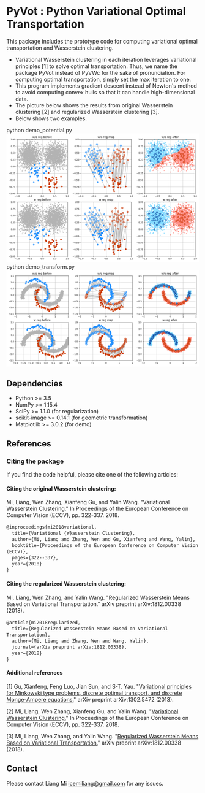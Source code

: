 # PyVot : Python Variational Optimal Transportation
This package includes the prototype code for computing variational optimal transportation and Wasserstein clustering.

* Variational Wasserstein clustering in each iteration leverages variational principles [1] to solve optimal transportation. Thus, we name the package PyVot instead of PyVWc for the sake of pronunciation. For computing optimal transportation, simply set the max iteration to one.
* This program implements gradient descent instead of Newton's method to avoid computing convex hulls so that it can handle high-dimensional data. 
* The picture below shows the results from original Wasserstein clustering [2] and regularized Wasserstein clustering [3].
* Below shows two examples.

python demo_potential.py
![alt text](data/rwm_potential.png?raw=true)
python demo_transform.py
![alt text](data/rwm_transform.png?raw=true)

## Dependencies
* Python >= 3.5
* NumPy >= 1.15.4
* SciPy >= 1.1.0 (for regularization)
* scikit-image >= 0.14.1 (for geometric transformation)
* Matplotlib >= 3.0.2 (for demo)

## References
### Citing the package

If you find the code helpful, please cite one of the following articles:

#### Citing the original Wasserstein clustering:

Mi, Liang, Wen Zhang, Xianfeng Gu, and Yalin Wang. "Variational Wasserstein Clustering." In Proceedings of the European Conference on Computer Vision (ECCV), pp. 322-337. 2018.
```
@inproceedings{mi2018variational,
  title={Variational {W}asserstein Clustering},
  author={Mi, Liang and Zhang, Wen and Gu, Xianfeng and Wang, Yalin},
  booktitle={Proceedings of the European Conference on Computer Vision (ECCV)},
  pages={322--337},
  year={2018}
}
```

#### Citing the regularized Wasserstein clustering:

Mi, Liang, Wen Zhang, and Yalin Wang. "Regularized Wasserstein Means Based on Variational Transportation." arXiv preprint arXiv:1812.00338 (2018).
```
@article{mi2018regularized,
  title={Regularized Wasserstein Means Based on Variational Transportation},
  author={Mi, Liang and Zhang, Wen and Wang, Yalin},
  journal={arXiv preprint arXiv:1812.00338},
  year={2018}
}
```

#### Additional references

[1] Gu, Xianfeng, Feng Luo, Jian Sun, and S-T. Yau. "[Variational principles for Minkowski type problems, discrete optimal transport, and discrete Monge-Ampere equations.](https://arxiv.org/abs/1302.5472)" arXiv preprint arXiv:1302.5472 (2013).

[2] Mi, Liang, Wen Zhang, Xianfeng Gu, and Yalin Wang. "[Variational Wasserstein Clustering.](https://arxiv.org/abs/1806.09045)" In Proceedings of the European Conference on Computer Vision (ECCV), pp. 322-337. 2018.

[3] Mi, Liang, Wen Zhang, and Yalin Wang. "[Regularized Wasserstein Means Based on Variational Transportation.](http://arxiv.org/abs/1812.00338)" arXiv preprint arXiv:1812.00338 (2018).

## Contact
Please contact Liang Mi icemiliang@gmail.com for any issues. 
